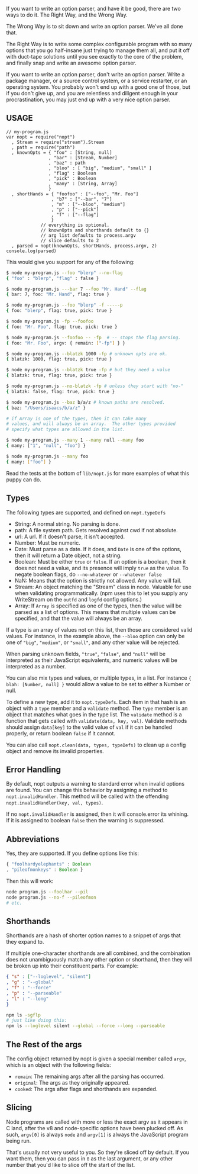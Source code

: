 If you want to write an option parser, and have it be good, there are two ways to do it. The Right
Way, and the Wrong Way.

The Wrong Way is to sit down and write an option parser. We've all done that.

The Right Way is to write some complex configurable program with so many options that you go
half-insane just trying to manage them all, and put it off with duct-tape solutions until you see
exactly to the core of the problem, and finally snap and write an awesome option parser.

If you want to write an option parser, don't write an option parser. Write a package manager, or a
source control system, or a service restarter, or an operating system. You probably won't end up
with a good one of those, but if you don't give up, and you are relentless and diligent enough in
your procrastination, you may just end up with a very nice option parser.

## USAGE

    // my-program.js
    var nopt = require("nopt")
      , Stream = require("stream").Stream
      , path = require("path")
      , knownOpts = { "foo" : [String, null]
                    , "bar" : [Stream, Number]
                    , "baz" : path
                    , "bloo" : [ "big", "medium", "small" ]
                    , "flag" : Boolean
                    , "pick" : Boolean
                    , "many" : [String, Array]
                    }
      , shortHands = { "foofoo" : ["--foo", "Mr. Foo"]
                     , "b7" : ["--bar", "7"]
                     , "m" : ["--bloo", "medium"]
                     , "p" : ["--pick"]
                     , "f" : ["--flag"]
                     }
                 // everything is optional.
                 // knownOpts and shorthands default to {}
                 // arg list defaults to process.argv
                 // slice defaults to 2
      , parsed = nopt(knownOpts, shortHands, process.argv, 2)
    console.log(parsed)

This would give you support for any of the following:

```bash
$ node my-program.js --foo "blerp" --no-flag
{ "foo" : "blerp", "flag" : false }

$ node my-program.js ---bar 7 --foo "Mr. Hand" --flag
{ bar: 7, foo: "Mr. Hand", flag: true }

$ node my-program.js --foo "blerp" -f -----p
{ foo: "blerp", flag: true, pick: true }

$ node my-program.js -fp --foofoo
{ foo: "Mr. Foo", flag: true, pick: true }

$ node my-program.js --foofoo -- -fp  # -- stops the flag parsing.
{ foo: "Mr. Foo", argv: { remain: ["-fp"] } }

$ node my-program.js --blatzk 1000 -fp # unknown opts are ok.
{ blatzk: 1000, flag: true, pick: true }

$ node my-program.js --blatzk true -fp # but they need a value
{ blatzk: true, flag: true, pick: true }

$ node my-program.js --no-blatzk -fp # unless they start with "no-"
{ blatzk: false, flag: true, pick: true }

$ node my-program.js --baz b/a/z # known paths are resolved.
{ baz: "/Users/isaacs/b/a/z" }

# if Array is one of the types, then it can take many
# values, and will always be an array.  The other types provided
# specify what types are allowed in the list.

$ node my-program.js --many 1 --many null --many foo
{ many: ["1", "null", "foo"] }

$ node my-program.js --many foo
{ many: ["foo"] }
```

Read the tests at the bottom of `lib/nopt.js` for more examples of what this puppy can do.

## Types

The following types are supported, and defined on `nopt.typeDefs`

* String: A normal string. No parsing is done.
* path: A file system path. Gets resolved against cwd if not absolute.
* url: A url. If it doesn't parse, it isn't accepted.
* Number: Must be numeric.
* Date: Must parse as a date. If it does, and `Date` is one of the options, then it will return a
  Date object, not a string.
* Boolean: Must be either `true` or `false`. If an option is a boolean, then it does not need a
  value, and its presence will imply `true` as the value. To negate boolean flags,
  do `--no-whatever` or `--whatever false`
* NaN: Means that the option is strictly not allowed. Any value will fail.
* Stream: An object matching the "Stream" class in node. Valuable for use when validating
  programmatically.  (npm uses this to let you supply any WriteStream on the `outfd` and `logfd`
  config options.)
* Array: If `Array` is specified as one of the types, then the value will be parsed as a list of
  options. This means that multiple values can be specified, and that the value will always be an
  array.

If a type is an array of values not on this list, then those are considered valid values. For
instance, in the example above, the
`--bloo` option can only be one of `"big"`, `"medium"`, or `"small"`, and any other value will be
rejected.

When parsing unknown fields, `"true"`, `"false"`, and `"null"` will be interpreted as their
JavaScript equivalents, and numeric values will be interpreted as a number.

You can also mix types and values, or multiple types, in a list. For
instance `{ blah: [Number, null] }` would allow a value to be set to either a Number or null.

To define a new type, add it to `nopt.typeDefs`. Each item in that hash is an object with a `type`
member and a `validate` method. The
`type` member is an object that matches what goes in the type list. The
`validate` method is a function that gets called with `validate(data, key, val)`. Validate methods
should assign `data[key]` to the valid value of `val` if it can be handled properly, or return
boolean
`false` if it cannot.

You can also call `nopt.clean(data, types, typeDefs)` to clean up a config object and remove its
invalid properties.

## Error Handling

By default, nopt outputs a warning to standard error when invalid options are found. You can change
this behavior by assigning a method to `nopt.invalidHandler`. This method will be called with the
offending `nopt.invalidHandler(key, val, types)`.

If no `nopt.invalidHandler` is assigned, then it will console.error its whining. If it is assigned
to boolean `false` then the warning is suppressed.

## Abbreviations

Yes, they are supported. If you define options like this:

```javascript
{ "foolhardyelephants" : Boolean
, "pileofmonkeys" : Boolean }
```

Then this will work:

```bash
node program.js --foolhar --pil
node program.js --no-f --pileofmon
# etc.
```

## Shorthands

Shorthands are a hash of shorter option names to a snippet of args that they expand to.

If multiple one-character shorthands are all combined, and the combination does not unambiguously
match any other option or shorthand, then they will be broken up into their constituent parts. For
example:

```json
{ "s" : ["--loglevel", "silent"]
, "g" : "--global"
, "f" : "--force"
, "p" : "--parseable"
, "l" : "--long"
}
```

```bash
npm ls -sgflp
# just like doing this:
npm ls --loglevel silent --global --force --long --parseable
```

## The Rest of the args

The config object returned by nopt is given a special member called
`argv`, which is an object with the following fields:

* `remain`: The remaining args after all the parsing has occurred.
* `original`: The args as they originally appeared.
* `cooked`: The args after flags and shorthands are expanded.

## Slicing

Node programs are called with more or less the exact argv as it appears in C land, after the v8 and
node-specific options have been plucked off. As such, `argv[0]` is always `node` and `argv[1]` is
always the JavaScript program being run.

That's usually not very useful to you. So they're sliced off by default. If you want them, then you
can pass in `0` as the last argument, or any other number that you'd like to slice off the start of
the list.
